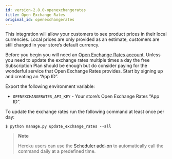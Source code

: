 ```yaml
---
id: version-2.8.0-openexchangerates
title: Open Exchange Rates
original_id: openexchangerates
---
```


This integration will allow your customers to see product prices in their local currencies. Local prices are only provided as an estimate, customers are still charged in your store’s default currency.

Before you begin you will need an [Open Exchange Rates account](https://openexchangerates.org/). Unless you need to update the exchange rates multiple times a day the free Subscription Plan should be enough but do consider paying for the wonderful service that Open Exchange Rates provides. Start by signing up and creating an “App ID”.

Export the following environment variable:

- `OPENEXCHANGERATES_API_KEY` - Your store’s Open Exchange Rates “App ID”.

To update the exchange rates run the following command at least once per day:

```console
$ python manage.py update_exchange_rates --all
```

> **Note**
>
> Heroku users can use the [Scheduler add-on](https://elements.heroku.com/addons/scheduler) to automatically call the command daily at a predefined time.